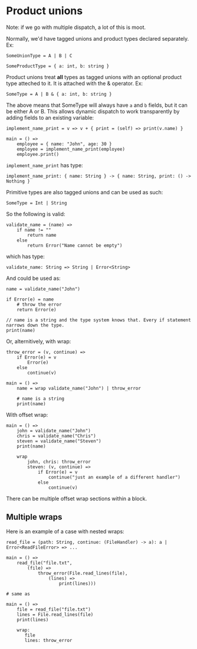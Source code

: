 # Product unions

Note: if we go with multiple dispatch, a lot of this is moot.

Normally, we'd have tagged unions and product types declared separately. Ex:

```
SomeUnionType = A | B | C

SomeProductType = { a: int, b: string }
```

Product unions treat **all** types as tagged unions with an optional product type atteched to it. It is attached with the & operator. Ex:

```
SomeType = A | B & { a: int, b: string }
```

The above means that SomeType will always have `a` and `b` fields, but it can be either A or B. This allows dynamic dispatch to work transparently by adding fields to an existing variable:

```
implement_name_print = v => v + { print = (self) => print(v.name) }

main = () =>
    employee = { name: "John", age: 30 }
    employee = implement_name_print(employee)
    employee.print()
```

`implement_name_print` has type:

```
implement_name_print: { name: String } -> { name: String, print: () -> Nothing }
```

Primitive types are also tagged unions and can be used as such:

```
SomeType = Int | String
```

So the following is valid:

```
validate_name = (name) =>
    if name != ""
        return name 
    else
        return Error("Name cannot be empty")
```

which has type:

```
validate_name: String => String | Error<String>
```

And could be used as:

```
name = validate_name("John")

if Error(e) = name
    # throw the error
    return Error(e)

// name is a string and the type system knows that. Every if statement narrows down the type.
print(name)
```

Or, alternitively, with wrap:

```
throw_error = (v, continue) =>
    if Error(e) = v
        Error(e)
    else
        continue(v)

main = () =>
    name = wrap validate_name("John") | throw_error
    
    # name is a string
    print(name)
```

With offset wrap:

```
main = () =>
    john = validate_name("John")
    chris = validate_name("Chris")
    steven = validate_name("Steven")
    print(name)
    
    wrap 
        john, chris: throw_error
        steven: (v, continue) => 
            if Error(e) = v  
                continue("just an example of a different handler") 
            else 
                continue(v)
```

There can be multiple offset wrap sections within a block.

## Multiple wraps

Here is an example of a case with nested wraps:

```
read_file = (path: String, continue: (FileHandler) -> a): a | Error<ReadFileError> => ...

main = () =>
    read_file("file.txt", 
        (file) => 
            throw_error(File.read_lines(file), 
                (lines) => 
                    print(lines)))
        
# same as

main = () =>
    file = read_file("file.txt")
    lines = File.read_lines(file)
    print(lines)
    
    wrap:
       file
       lines: throw_error
    
```
